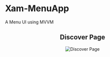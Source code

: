 # Xam-MenuApp
A Menu UI using MVVM


<h2 align="center">Discover Page</h2>


<p align="center">
 <img src="https://github.com/anagparedes/Xam-MenuApp/blob/master/MenuApp.Android/Resources/drawable/1.1png" alt="Discover Page">
</p>
